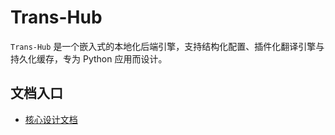 # Trans-Hub

`Trans-Hub` 是一个嵌入式的本地化后端引擎，支持结构化配置、插件化翻译引擎与持久化缓存，专为 Python 应用而设计。

## 文档入口

- [核心设计文档](docs/trans-hub-core-design.md)

